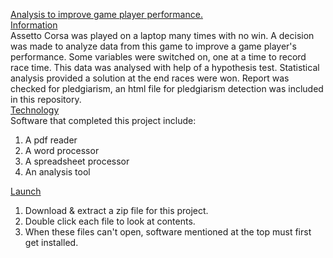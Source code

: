 <ins>Analysis to improve game player performance.</ins><br>
<ins>Information</ins><br>
Assetto Corsa was played on a laptop many times with no win. A decision was made to analyze data from this game to improve a game player's performance. Some variables were switched on, one at a time to record race time. This data was analysed with help of a hypothesis test. Statistical analysis provided a solution at the end races were won. Report was checked for pledgiarism, an html file for pledgiarism detection was included in this repository.<br>
<ins>Technology</ins><br>
Software that completed this project include:
1. A pdf reader
2. A word processor
3. A spreadsheet processor
4. An analysis tool<br>

<ins>Launch</ins><br>
1. Download & extract a zip file for this project.
2. Double click each file to look at contents.
3. When these files can't open, software mentioned at the top must first get installed.
